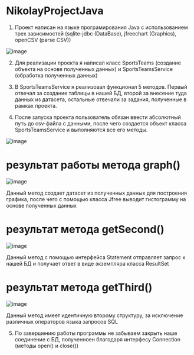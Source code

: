 # NikolayProjectJava

1. Проект написан на языке програмирования Java с использованием трех зависимостей (sqlite-jdbc (DataBase), jfreechart (Graphics), openCSV (parse CSV))

![image](https://user-images.githubusercontent.com/95271008/211626993-a60e5aa7-b5d4-459e-9e37-95ff46cd64b2.png)

2. Для реализации проекта я написал класс SportsTeams (создание объекта на основе полученных данных) и SportsTeamsService (обработка полученных данных)

3. В SportsTeamsService я реализовал функционал 5 методов. Первый отвечал за создание таблицы в нашей БД, второй за внесение туда данных из датасета, остальные отвечали за задания, полученные в рамках проекта.

4. После запуска проекта пользователь обязан ввести абсолютный путь до csv-файла с данными, после чего создается объект класса SportsTeamsService и выполняются все его методы.

![image](https://user-images.githubusercontent.com/95271008/211627796-3d19bc93-3d50-42f7-956f-0204a85c9f71.png)

# результат работы метода graph()

![image](https://user-images.githubusercontent.com/95271008/211628019-1f35fe33-8d58-4649-b28d-c4034ee30588.png)

Данный метод создает датасет из полученных данных для построения графика, после чего с помощью класса Jfree выводит гистограмму на основе полученных данных

# результат метода getSecond()

![image](https://user-images.githubusercontent.com/95271008/211628351-b116fe1e-0d06-4043-bc50-306dd968b4e6.png)

Данный метод с помощью интерфейса Statement отправляет запрос к нашей БД и получает ответ в виде экземпляра класса ResultSet

# результат метода getThird()

![image](https://user-images.githubusercontent.com/95271008/211628596-4ce576c9-d507-454b-b78e-013414498e46.png)

Данный метод имеет идентичную второму структуру, за исключение различных операторов языка запросов SQL

5. По завершению работы программы не забываем закрыть наше соединение с БД, полученноен благодаря интерфесу Connection (методы open() и close())
